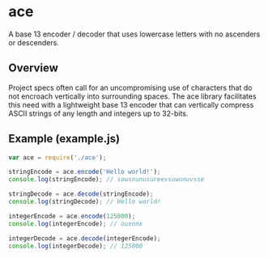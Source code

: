 # ace
A base 13 encoder / decoder that uses lowercase letters with no ascenders or descenders.

## Overview
Project specs often call for an uncompromising use of characters that do not encroach vertically into surrounding spaces. The ace library facilitates this need with a lightweight base 13 encoder that can vertically compress ASCII strings of any length and integers up to 32-bits.

## Example (example.js)

```javascript
var ace = require('./ace');

stringEncode = ace.encode('Hello world!');
console.log(stringEncode); // sowsnunusureevsuwunuvsse

stringDecode = ace.decode(stringEncode);
console.log(stringDecode); // Hello world!

integerEncode = ace.encode(125000);
console.log(integerEncode); // ouxnnx

integerDecode = ace.decode(integerEncode);
console.log(integerDecode); // 125000
```
